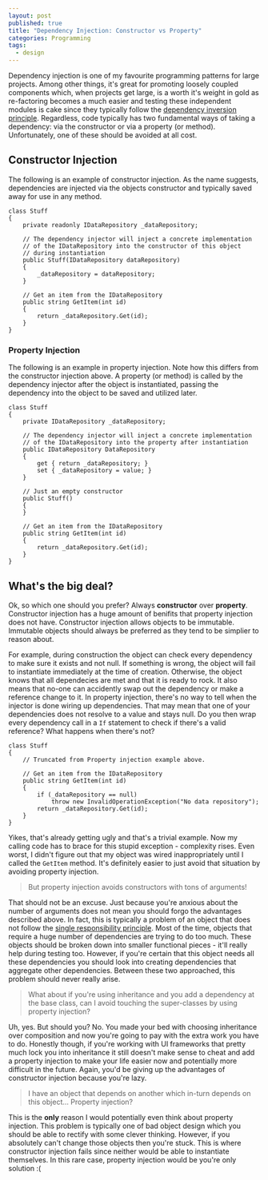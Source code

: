 ```yaml
---
layout: post
published: true
title: "Dependency Injection: Constructor vs Property"
categories: Programming
tags: 
  - design
---
```


Dependency injection is one of my favourite programming patterns for large projects. Among other things, it's great for promoting loosely coupled components which, when projects get large, is a worth it's weight in gold as re-factoring becomes a much easier and testing these independent modules is cake since they typically follow the [dependency inversion principle](http://en.wikipedia.org/wiki/Dependency_inversion_principle). Regardless, code typically has two fundamental ways of taking a dependency: via the constructor or via a property (or method). Unfortunately, one of these should be avoided at all cost.

## Constructor Injection
The following is an example of constructor injection. As the name suggests, dependencies are injected via the objects constructor and typically saved away for use in any method.

```
class Stuff
{
    private readonly IDataRepository _dataRepository;
	
	// The dependency injector will inject a concrete implementation
	// of the IDataRepository into the constructor of this object
	// during instantiation
    public Stuff(IDataRepository dataRepository)
	{
	    _dataRepository = dataRepository;
	}
	
	// Get an item from the IDataRepository
	public string GetItem(int id)
	{
	    return _dataRepository.Get(id);
	}
}
```


### Property Injection
The following is an example in property injection. Note how this differs from the constructor injection above. A property (or method) is called by the dependency injector after the object is instantiated, passing the dependency into the object to be saved and utilized later.

```
class Stuff
{
    private IDataRepository _dataRepository;
	
	// The dependency injector will inject a concrete implementation
	// of the IDataRepository into the property after instantiation
	public IDataRepository DataRepository
	{
	    get { return _dataRepository; }
		set { _dataRepository = value; }
	}
	
	// Just an empty constructor
    public Stuff()
	{
	}
	
	// Get an item from the IDataRepository
	public string GetItem(int id)
	{
	    return _dataRepository.Get(id);
	}
}
```

## What's the big deal?

Ok, so which one should you prefer? Always **constructor** over **property**. Constructor injection has a huge amount of benifits that property injection does not have. Constructor injection allows objects to be immutable. Immutable objects should always be preferred as they tend to be simplier to reason about. 

For example, during construction the object can check every dependency to make sure it exists and not null. If something is wrong, the object will fail to instantiate immediately at the time of creation. Otherwise, the object knows that all dependecies are met and that it is ready to rock. It also means that no-one can accidently swap out the dependency or make a reference change to it. In property injection, there's no way to tell when the injector is done wiring up dependencies. That may mean that one of your dependencies does not resolve to a value and stays null. Do you then wrap every dependency call in a `If` statement to check if there's a valid reference? What happens when there's not? 

```
class Stuff
{
    // Truncated from Property injection example above.

	// Get an item from the IDataRepository
	public string GetItem(int id)
	{
	    if (_dataRepository == null)
		    throw new InvalidOperationException("No data repository");
	    return _dataRepository.Get(id);
	}
}
```

Yikes, that's already getting ugly and that's a trivial example. Now my calling code has to brace for this stupid exception - complexity rises. Even worst, I didn't figure out that my object was wired inappropriately until I called the `GetItem` method. It's definitely easier to just avoid that situation by avoiding property injection.


> But property injection avoids constructors with tons of arguments!

That should not be an excuse. Just because you're anxious about the number of arguments does not mean you should forgo the advantages described above. In fact, this is typically a problem of an object that does not follow the [single responsibility principle](http://en.wikipedia.org/wiki/Single_responsibility_principle). Most of the time, objects that require a huge number of dependencies are trying to do too much. These objects should be broken down into smaller functional pieces - it'll really help during testing too. However, if you're certain that this object needs all these dependencies you should look into creating dependencies that aggregate other dependencies. Between these two approached, this problem should never really arise.


> What about if you're using inheritance and you add a dependency at the base class, can I avoid touching the super-classes by using property injection?

Uh, yes. But should you? No. You made your bed with choosing inheritance over composition and now you're going to pay with the extra work you have to do. Honestly though, if you're working with UI frameworks that pretty much lock you into inheritance it still doesn't make sense to cheat and add a property injection to make your life easier now and potentially more difficult in the future. Again, you'd be giving up the advantages of constructor injection because you're lazy.


> I have an object that depends on another which in-turn depends on this object... Property injection?

This is the **only** reason I would potentially even think about property injection. This problem is typically one of bad object design which you should be able to rectify with some clever thinking. However, if you absolutely can't change those objects then you're stuck. This is where constructor injection fails since neither would be able to instantiate themselves. In this rare case, property injection would be you're only solution :(